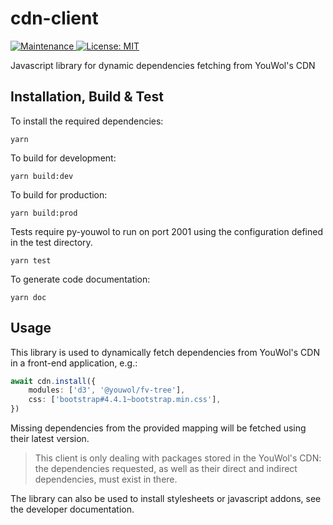 # cdn-client

<p>
    <a href="https://github.com/kefranabg/readme-md-generator/graphs/commit-activity" target="_blank">
        <img alt="Maintenance" src="https://img.shields.io/badge/Maintained%3F-yes-green.svg" />
    </a>
    <a href="https://github.com/kefranabg/readme-md-generator/blob/master/LICENSE" target="_blank">
        <img alt="License: MIT" src="https://img.shields.io/badge/License-MIT-yellow.svg" />
    </a>
</p>

Javascript library for dynamic dependencies fetching from YouWol's CDN

## Installation, Build & Test

To install the required dependencies:

```shell
yarn
```

To build for development:

```shell
yarn build:dev
```

To build for production:

```shell
yarn build:prod
```

Tests require py-youwol to run on port 2001 using the configuration defined in the test directory.

```shell
yarn test
```

To generate code documentation:

```shell
yarn doc
```

## Usage

This library is used to dynamically fetch dependencies from YouWol's CDN in a front-end application, e.g.:

```typescript
await cdn.install({
    modules: ['d3', '@youwol/fv-tree'],
    css: ['bootstrap#4.4.1~bootstrap.min.css'],
})
```

Missing dependencies from the provided mapping will be fetched using their latest version.

> This client is only dealing with packages stored in the YouWol's CDN: the dependencies
> requested, as well as their direct and indirect dependencies, must exist in there.

The library can also be used to install stylesheets or javascript addons, see the developer documentation.
